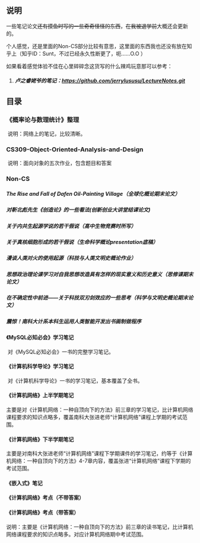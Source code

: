 ## 说明



一些笔记论文~~还有摸鱼时写的一些奇奇怪怪的东西~~，~~在我被退学前~~大概还会更新的。

个人感觉，还是里面的Non-CS部分比较有意思，这里面的东西我也还没有放在知乎上（知乎ID：Sunt，不过已经永久性断更了，呃……O.O ）
>>>>

如果看着感觉体验不佳在心里碎碎念这货写的什么辣鸡玩意那可以参考：

1. ##### 卢之睿姥爷的笔记：https://github.com/jerrylususu/LectureNotes.git



## 目录

### 《概率论与数理统计》整理

​		说明：网络上的笔记，比较清晰。

### CS309-Object-Oriented-Analysis-and-Design

​		说明：面向对象的五次作业，包含题目和答案

### Non-CS

##### 		The Rise and Fall of Dafen Oil-Painting Village（全球化概论期末论文）

##### 		对靳北彪先生《创造论》的一些看法(创新创业大讲堂结课论文)

##### 		关于内共生起源学说的若干假说（高中生物竞赛时所写）

##### 		关于真核细胞形成的若干假说（生命科学概论presentation底稿）

##### 		漫谈人类对火的使用起源（科技与人类文明史概论作业）

##### 		思想政治理论课学习对自我思想改造具有怎样的现实意义和历史意义（思修课期末论文）

##### 		在不确定性中前进——关于科技双刃剑效应的一些思考（科学与文明史概论期末论文）

##### 		震惊！南科大计系本科生运用人类智能开发出书画制做程序

#### 《MySQL必知必会》学习笔记

​        对《MySQL必知必会》一书的完整学习笔记。

#### 《计算机科学导论》学习笔记

​		对《计算机科学导论》一书的学习笔记，基本覆盖了全书。

#### 《计算机网络》上半学期笔记

​		主要是对《计算机网络：一种自顶向下的方法》前三章的学习笔记，比计算机网络课程要求的知识点略多，覆盖南科大张进老师“计算机网络”课程上学期的考试范围。

#### 《计算机网络》下半学期笔记

​		主要是对南科大张进老师“计算机网络”课程下学期课件的学习笔记，约等于《计算机网络：一种自顶向下的方法》4-7章内容，覆盖张进“计算机网络”课程下学期的考试范围。

#### 《嵌入式》笔记

#### 《计算机网络》考点（不带答案）

#### 《计算机网络》考点（带答案）

​		说明：主要是《计算机网络：一种自顶向下的方法》前三章的读书笔记，比计算机网络课程要求的知识点略多。对应计算机网络期中考试范围。